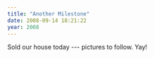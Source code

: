 ```yaml
---
title: "Another Milestone"
date: 2008-09-14 18:21:22
year: 2008
---
```

Sold our house today --- pictures to follow.  Yay!
